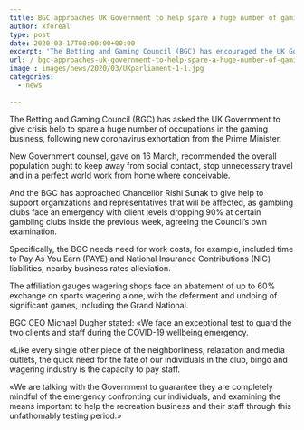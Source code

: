 ```yaml
---
title: BGC approaches UK Government to help spare a huge number of gaming industry jobs
author: xforeal 
type: post
date: 2020-03-17T00:00:00+00:00
excerpt: 'The Betting and Gaming Council (BGC) has encouraged the UK Government to give crisis help to spare a huge number of occupations in the gaming business, following new coronavirus counsel from the Prime Minister '
url: / bgc-approaches-uk-government-to-help-spare-a-huge-number-of-gaming-industry-jobs/
image : images/news/2020/03/UKparliament-1-1.jpg
categories:
  - news

---
```

The Betting and Gaming Council (BGC) has asked the UK Government to give crisis help to spare a huge number of occupations in the gaming business, following new coronavirus exhortation from the Prime Minister. 

New Government counsel, gave on 16 March, recommended the overall population ought to keep away from social contact, stop unnecessary travel and in a perfect world work from home where conceivable. 

And the BGC has approached Chancellor Rishi Sunak to give help to support organizations and representatives that will be affected, as gambling clubs face an emergency with client levels dropping 90&percnt; at certain gambling clubs inside the previous week, agreeing the Council&#8217;s own examination. 

Specifically, the BGC needs need for work costs, for example, included time to Pay As You Earn (PAYE) and National Insurance Contributions (NIC) liabilities, nearby business rates alleviation. 

The affiliation gauges wagering shops face an abatement of up to 60&percnt; exchange on sports wagering alone, with the deferment and undoing of significant games, including the Grand National. 

BGC CEO Michael Dugher stated: &#171;We face an exceptional test to guard the two clients and staff during the COVID-19 wellbeing emergency. 

&#171;Like every single other piece of the neighborliness, relaxation and media outlets, the quick need for the fate of our individuals in the club, bingo and wagering industry is the capacity to pay staff. 

&#171;We are talking with the Government to guarantee they are completely mindful of the emergency confronting our individuals, and examining the means important to help the recreation business and their staff through this unfathomably testing period.&#187;